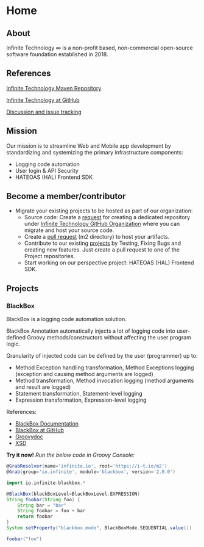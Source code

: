 # Home

## About

Infinite Technology ∞ is a non-profit based, non-commercial open-source software foundation established in 2018.

## References

[Infinite Technology Maven Repository](https://i-t.io/m2/)

[Infinite Technology at GitHub](https://github.com/INFINITE-TECHNOLOGY/infinite-technology.github.io)

[Discussion and issue tracking](https://github.com/INFINITE-TECHNOLOGY/infinite-technology.github.io/issues)

## Mission

Our mission is to streamline Web and Mobile app development by standardizing and systemizing the primary infrastructure components:

* Logging code automation
* User login & API Security
* HATEOAS (HAL) Frontend SDK

## Become a member/contributor

* Migrate your existing projects to be hosted as part of our organization:
    - Source code: Create a 
[request](https://github.com/INFINITE-TECHNOLOGY/infinite-technology.github.io/issues/new)
for creating a dedicated repository under
[Infinite Technology GitHub Organization](https://github.com/INFINITE-TECHNOLOGY)
where you can migrate and host your source code.
    - Create a [pull request](https://github.com/INFINITE-TECHNOLOGY/infinite-technology.github.io/compare?expand=1)
               (m2 directory) to host your artifacts.
    - Contribute to our existing [projects](https://i-t.io/index.html#projects) by Testing, Fixing Bugs and creating new features.
    Just create a pull request to one of the Project repositories.
    - Start working on our perspective project: HATEOAS (HAL) Frontend SDK.

## Projects

### BlackBox

BlackBox is a logging code automation solution.

BlackBox Annotation automatically injects a lot of logging code into user-defined Groovy methods/constructors without affecting the user program logic.

Granularity of injected code can be defined by the user (programmer) up to:

* Method Exception handling transformation, Method Exceptions logging (exception and causing method arguments are logged)
* Method transformation, Method invocation logging (method arguments and result are logged)
* Statement transformation, Statement-level logging
* Expression transformation, Expression-level logging

References:
* [BlackBox Documentation](https://github.com/INFINITE-TECHNOLOGY/BLACKBOX/wiki)
* [BlackBox at GitHub](https://github.com/INFINITE-TECHNOLOGY/BLACKBOX/)
* [Groovydoc](https://i-t.io/BlackBox/groovydoc/2_0_x/)
* [XSD](https://i-t.io/BlackBox/xsd/2_x_x/BlackBox.xsd)

**Try it now!** *Run the below code in Groovy Console:*

```groovy
@GrabResolver(name='infinite.io', root='https://i-t.io/m2') 
@Grab(group='io.infinite', module='blackbox', version='2.0.0')

import io.infinite.blackbox.*

@BlackBox(blackBoxLevel=BlackBoxLevel.EXPRESSION)
String foobar(String foo) {
    String bar = "bar"
    String foobar = foo + bar
    return foobar
}
System.setProperty("blackbox.mode", BlackBoxMode.SEQUENTIAL.value())

foobar("foo")
```
